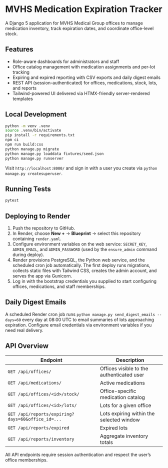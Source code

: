 # MVHS Medication Expiration Tracker

A Django 5 application for MVHS Medical Group offices to manage medication inventory, track expiration dates, and coordinate office-level stock.

## Features

- Role-aware dashboards for administrators and staff
- Office catalog management with medication assignments and per-lot tracking
- Expiring and expired reporting with CSV exports and daily digest emails
- REST API (session-authenticated) for offices, medications, stock, lots, and reports
- Tailwind-powered UI delivered via HTMX-friendly server-rendered templates

## Local Development

```bash
python -m venv .venv
source .venv/bin/activate
pip install -r requirements.txt
npm ci
npm run build:css
python manage.py migrate
python manage.py loaddata fixtures/seed.json
python manage.py runserver
```

Visit `http://localhost:8000/` and sign in with a user you create via `python manage.py createsuperuser`.

## Running Tests

```bash
pytest
```

## Deploying to Render

1. Push the repository to GitHub.
2. In Render, choose **New +** → **Blueprint** → select this repository containing `render.yaml`.
3. Configure environment variables on the web service: `SECRET_KEY`, `ADMIN_EMAIL`, and `ADMIN_PASSWORD` (used by the `ensure_admin` command during deploy).
4. Render provisions PostgreSQL, the Python web service, and the scheduled cron job automatically. The first deploy runs migrations, collects static files with Tailwind CSS, creates the admin account, and serves the app via Gunicorn.
5. Log in with the bootstrap credentials you supplied to start configuring offices, medications, and staff memberships.

## Daily Digest Emails

A scheduled Render cron job runs `python manage.py send_digest_emails --days=60` every day at 08:00 UTC to email summaries of lots approaching expiration. Configure email credentials via environment variables if you need real delivery.

## API Overview

| Endpoint | Description |
| --- | --- |
| `GET /api/offices/` | Offices visible to the authenticated user |
| `GET /api/medications/` | Active medications |
| `GET /api/offices/<id>/stock/` | Office-specific medication catalog |
| `GET /api/offices/<id>/lots/` | Lots for a given office |
| `GET /api/reports/expiring?days=60&office_id=...` | Lots expiring within the selected window |
| `GET /api/reports/expired` | Expired lots |
| `GET /api/reports/inventory` | Aggregate inventory totals |

All API endpoints require session authentication and respect the user’s office memberships.
